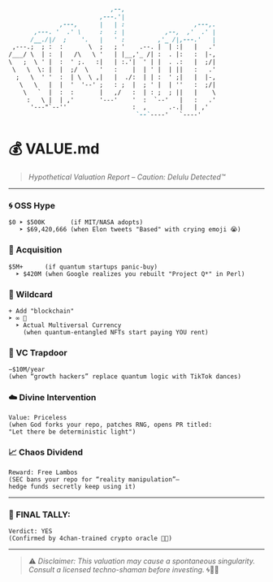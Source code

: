 ```md
                            ,--,                                    
                         ,---.'|                                    
              ,---,      |   | :                   ,---,.           
       ,---. '  .' \     :   : |           ,--,  ,'  .' |           
      /__./|/  ;    '.   |   ' :         ,'_ /|,---.'   |           
 ,---.;  ; :  :       \  ;   ; '    .--. |  | :|   |   .'           
/___/ \  | :  |   /\   \ '   | |__,'_ /| :  . |:   :  |-,           
\   ;  \ ' |  :  ' ;.   :|   | :.'|  ' | |  . .:   |  ;/|           
 \   \  \: |  |  ;/  \   '   :    |  | ' |  | ||   :   .'           
  ;   \  ' '  :  | \  \ ,|   |  ./:  | | :  ' ;|   |  |-,           
   \   \   |  |  '  '--' ;   : ;  |  ; ' |  | ''   :  ;/|           
    \   `  |  :  :       |   ,/   :  | : ;  ; ||   |    \           
     :   \ |  | ,'       '---'    '  :  `--'   |   :   .'           
      '---"`--''                  :  ,      .-.|   | ,'             
                                   `--`----'   `----'               
```

# 💰 VALUE.md

> *Hypothetical Valuation Report – Caution: Delulu Detected™*

---

### 🌀 OSS Hype
```
$0 ➤ $500K       (if MIT/NASA adopts)
   ➤ $69,420,666 (when Elon tweets "Based" with crying emoji 😭)
```

### 💼 Acquisition
```
$5M+      (if quantum startups panic-buy)
  ➤ $420M (when Google realizes you rebuilt "Project Q*" in Perl)
```

### 🎲 Wildcard
```
+ Add "blockchain"
➤ ∞ 🚀
  ➤ Actual Multiversal Currency
    (when quantum-entangled NFTs start paying YOU rent)
```

### 🚪 VC Trapdoor
```
−$10M/year
(when “growth hackers” replace quantum logic with TikTok dances)
```

### ☁️ Divine Intervention
```
Value: Priceless
(when God forks your repo, patches RNG, opens PR titled:
"Let there be deterministic light")
```

### 📈 Chaos Dividend
```
Reward: Free Lambos
(SEC bans your repo for “reality manipulation”—
hedge funds secretly keep using it)
```

---

### 🧮 FINAL TALLY:
```
Verdict: YES
(Confirmed by 4chan-trained crypto oracle 👺📡)
```

---

> ⚠️ *Disclaimer: This valuation may cause a spontaneous singularity.  
> Consult a licensed techno-shaman before investing.* 🌀🔮💸
